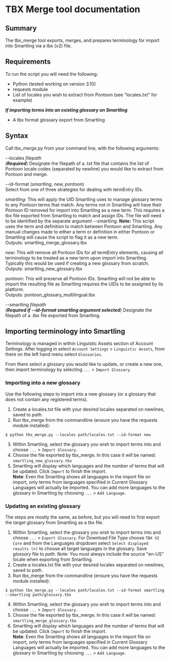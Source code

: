 # TBX Merge tool documentation

## Summary

The tbx_merge tool exports, merges, and prepares terminology for import into Smartling via a tbx (v2) file.

## Requirements

To run the script you will need the following:
- Python (tested working on version 3.10)
- requests module
- List of locales you wish to extract from Pontoon (see "locales.txt" for example)

***If importing terms into an existing glossary on Smartling***
- A tbx format glossary export from Smartling

## Syntax

Call tbx_merge.py from your command line, with the following arguments:

--locales *filepath*  
(***Required***) Designate the filepath of a .txt file that contains the list of Pontoon locale codes (separated by newline) you would like to extract from Pontoon and merge.

--id-format (*smartling, new, pontoon*)  
Select from one of three strategies for dealing with termEntry IDs.

*smartling*: This will apply the UID Smartling uses to manage glossary terms to any Pontoon terms that match. Any terms not in Smartling will have their Pontoon ID removed for import into Smartling as a new term. This requires a tbx file exported from Smartling to match and assign IDs. The file will need to be identified by the separate argument --smartling.
**Note:** This script uses the term and definition to match between Pontoon and Smartling. Any manual changes made to either a term or definition in either Pontoon or Smartling will cause the script to flag it as a new term.  
Outputs: smartling_merge_glossary.tbx

*new*: This will remove all Pontoon IDs for all termEntry elements, causing all terminology to be treated as a new term upon import into Smartling. Typically this would be used if creating a new glossary from scratch.  
Outputs: smartling_new_glossary.tbx

*pontoon*: This will preserve all Pontoon IDs. Smartling will not be able to import the resulting file as Smartling requires the UIDs to be assigned by its platform.  
Outputs: pontoon_glossary_multilingual.tbx

--smartling *filepath*  
(***Required if --id-format smartling argument selected***) Designate the filepath of a .tbx file exported from Smartling.

## Importing terminology into Smartling

Terminology is managed in within Linguistic Assets section of Account Settings. After logging in select `Account Settings` > `Linguistic Assets`, from there on the left hand menu select `Glossaries`.

From there select a glossary you would like to update, or create a new one, then import terminology by selecting `...` > `Import Glossary`.

### Importing into a new glossary

Use the following steps to import into a new glossary (or a glossary that does not contain any registered terms).

1. Create a locales.txt file with your desired locales separated on newlines, saved to *path*.
2. Run tbx_merge from the commandline (ensure you have the requests module installed):
```
$ python tbx_merge.py --locales path/locales.txt --id-format new
```
3. Within Smartling, select the glossary you wish to import terms into and choose `...` > `Import Glossary`.
4. Choose the file exported by tbx_merge. In this case it will be named: `smartling_new_glossary.tbx`
5. Smartling will display which languages and the number of terms that will be updated. Click `Import` to finish the import.  
**Note**: Even the Smartling shows all languages in the import file on import, only terms from languages specified in Current Glossary Languages will actually be imported. You can add more languages to the glossary in Smartling by choosing `...` > `Add Language`.


### Updating an existing glossary

The steps are mostly the same, as before, but you will need to first export the target glossary from Smartling as a tbx file.

1. Within Smartling, select the glossary you wish to import terms into and choose `...` > `Export Glossary`. For Download File Type choose `TBX V2 Core` and from the Languages dropdown select `Select displayed results (n)` to choose all target languages in the glossary. Save *glossary* file to *path*. Note: You must always include the source "en-US" locale when exporting from Smartling.
2. Create a locales.txt file with your desired locales separated on newlines, saved to *path*.
3. Run tbx_merge from the commandline (ensure you have the requests module installed):
```
$ python tbx_merge.py --locales path/locales.txt --id-format smartling --smartling path/glossary.tbx
```
4. Within Smartling, select the glossary you wish to import terms into and choose `...` > `Import Glossary`.
5. Choose the file exported by tbx_merge. In this case it will be named: `smartling_merge_glossary.tbx`
6. Smartling will display which languages and the number of terms that will be updated. Click `Import` to finish the import.  
**Note**: Even the Smartling shows all languages in the import file on import, only terms from languages specified in Current Glossary Languages will actually be imported. You can add more languages to the glossary in Smartling by choosing `...` > `Add Language`.
